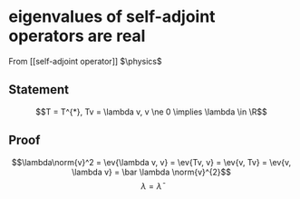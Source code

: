 # eigenvalues of self-adjoint operators are real
From [[self-adjoint operator]]
$\physics$
## Statement
$$T = T^{*}, Tv = \lambda v, v \ne 0 \implies \lambda \in \R$$

## Proof
$$\lambda\norm{v}^2 = \ev{\lambda v, v} = \ev{Tv, v} = \ev{v, Tv} = \ev{v, \lambda v} = \bar \lambda \norm{v}^{2}$$
$$\lambda = \bar \lambda$$